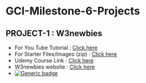 # GCI-Milestone-6-Projects

## PROJECT-1 : W3newbies

- For You Tube Tutorial : [Click here](https://www.youtube.com/watch?v=9cKsq14Kfsw&t)
- For Starter Files/Images (zip) : [Click here](https://m.w3newbie.com/d/tutorial-29.zip)
- Udemy Course Link : [Click here](https://w3newbie.com/nuno-course)
- W3newbies website : [Click here](https://w3newbie.com/build-a-responsive-bootstrap-website-start-to-finish-with-bootstrap-4-html5-css3/)
- [![Generic badge](https://img.shields.io/badge/VIEW-DEMO-<green>.svg)](https://aayushi-mittal.github.io/GCI-Milestone-6-Projects/project-1.html)
